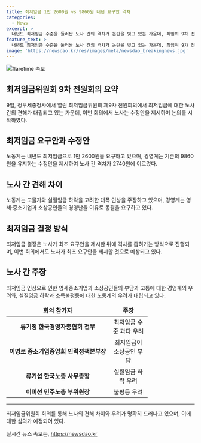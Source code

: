 ```yaml
---
title: 최저임금 1만 2600원 vs 9860원 내년 요구안 격차
categories:
  - News
excerpt: >
  내년도 최저임금 수준을 둘러싼 노사 간의 격차가 논란을 빚고 있는 가운데, 최임위 9차 전원회의에서 노동계와 경영계가 대조적인 입장을 내놓았다. 노동계는 대폭한 인상을 주장하며 고물가와 실질임금 하락을 고려해야 한다고 주장하고, 반면에 경영계는 영세·중소기업과 소상공인들의 경영난과 지불 능력을 고려해 동결을 요구했다. 노사 간의 격차가 노력을 예고하는 가운데, 노사가 최초 요구안을 제시한 뒤 격차를 좁히는 방식으로 최저임금이 결정될 것으로 보인다.
feature_text: >
  내년도 최저임금 수준을 둘러싼 노사 간의 격차가 논란을 빚고 있는 가운데, 최임위 9차 전원회의에서 노동계와 경영계가 대조적인 입장을 내놓았다. 노동계는 대폭한 인상을 주장하며 고물가와 실질임금 하락을 고려해야 한다고 주장하고, 반면에 경영계는 영세·중소기업과 소상공인들의 경영난과 지불 능력을 고려해 동결을 요구했다. 노사 간의 격차가 노력을 예고하는 가운데, 노사가 최초 요구안을 제시한 뒤 격차를 좁히는 방식으로 최저임금이 결정될 것으로 보인다.
image: 'https://newsdao.kr/res/images/meta/newsdao_breakingnews.jpg'
---
```


<p><img src="https://newsdao.kr/res/images/meta/newsdao_breakingnews.jpg" alt="flaretime 속보" /></p>

<h2 data-ke-size="size26">최저임금위원회 9차 전원회의 요약</h2>

<p data-ke-size="size16">9일, 정부세종청사에서 열린 최저임금위원회 제9차 전원회의에서 최저임금에 대한 노사 간의 견해가 대립되고 있는 가운데, 이번 회의에서 노사는 수정안을 제시하며 논의를 시작하였다.</p>

<h2 data-ke-size="size24">최저임금 요구안과 수정안</h2>

<p data-ke-size="size16">노동계는 내년도 최저임금으로 1만 2600원을 요구하고 있으며, 경영계는 기존의 9860원을 유지하는 수정안을 제시하여 노사 간 격차가 2740원에 이르렀다.</p>

<h2 data-ke-size="size24">노사 간 견해 차이</h2>

<p data-ke-size="size16">노동계는 고물가와 실질임금 하락을 고려한 대폭 인상을 주장하고 있으며, 경영계는 영세·중소기업과 소상공인들의 경영난을 이유로 동결을 요구하고 있다.</p>

<h2 data-ke-size="size24">최저임금 결정 방식</h2>

<p data-ke-size="size16">최저임금 결정은 노사가 최초 요구안을 제시한 뒤에 격차를 좁혀가는 방식으로 진행되며, 이번 회의에서도 노사가 최초 요구안을 제시할 것으로 예상되고 있다.</p>

<h2 data-ke-size="size24">노사 간 주장</h2>

<p data-ke-size="size16">최저임금 인상으로 인한 영세중소기업과 소상공인들의 부담과 고통에 대한 경영계의 우려와, 실질임금 하락과 소득불평등에 대한 노동계의 우려가 대립되고 있다.</p>

<table>
<thead>
<tr>
<td style="text-align: center; height: 17px;"><b>회의 참가자</b></td>
<td style="text-align: center; width: 87px;"><b>주장</b></td>
</tr>
</thead>
<tbody>
<tr>
<td style="text-align: center; height: 17px;"><b>류기정 한국경영자총협회 전무</b></td>
<td style="text-align: center; width: 87px;">최저임금 수준 과다 우려</td>
</tr>
<tr>
<td style="text-align: center; height: 17px;"><b>이명로 중소기업중앙회 인력정책본부장</b></td>
<td style="text-align: center; width: 87px;">최저임금이 소상공인 부담</td>
</tr>
<tr>
<td style="text-align: center; height: 17px;"><b>류기섭 한국노총 사무총장</b></td>
<td style="text-align: center; width: 87px;">실질임금 하락 우려</td>
</tr>
<tr>
<td style="text-align: center; height: 17px;"><b>이미선 민주노총 부위원장</b></td>
<td style="text-align: center; width: 87px;">불평등 우려</td>
</tr>
</tbody>
</table>

<hr>

<p data-ke-size="size16">최저임금위원회 회의를 통해 노사의 견해 차이와 우려가 명확히 드러나고 있으며, 이에 대한 심의가 예정되어 있다.</p>
실시간 뉴스 속보는, <a href="https://newsdao.kr" rel="dofollow">https://newsdao.kr</a>


